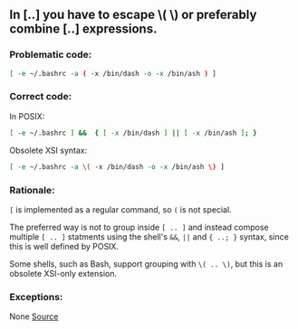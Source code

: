 ## In [..] you have to escape \\( \\) or preferably combine [..] expressions.

### Problematic code:

```sh
[ -e ~/.bashrc -a ( -x /bin/dash -o -x /bin/ash ) ]
```

### Correct code:

In POSIX:
```sh
[ -e ~/.bashrc ] &&  { [ -x /bin/dash ] || [ -x /bin/ash ]; }
```

Obsolete XSI syntax:
```sh
[ -e ~/.bashrc -a \( -x /bin/dash -o -x /bin/ash \) ]
```

### Rationale:

`[` is implemented as a regular command, so `(` is not special.

The preferred way is not to group inside `[ .. ]` and instead compose multiple `[ .. ]` statments using the shell's `&&`, `||` and `{ ..; }` syntax, since this is well defined by POSIX.

Some shells, such as Bash, support grouping with `\( .. \)`, but this is an obsolete XSI-only extension.

### Exceptions:

None
[Source](https://github.com/koalaman/shellcheck/wiki/SC1028)

